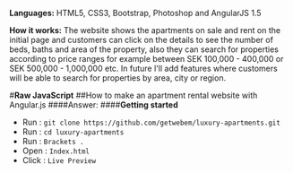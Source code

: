 **Languages:** HTML5, CSS3, Bootstrap, Photoshop and AngularJS 1.5

**How it works:** The website shows the apartments on sale and rent on the initial page and customers can click on the details to see the number of beds, baths and area of the property, also they can search for properties according to price ranges for example between SEK 100,000 - 400,000 or SEK 500,000 - 1,000,000 etc. In future l'll add features where customers will be able to search for properties by area, city or region. 

#**Raw JavaScript**
##How to make an apartment rental website with Angular.js 
####Answer:
####**Getting started**
 - Run  :  `git clone https://github.com/getwebem/luxury-apartments.git`
 - Run  :  `cd luxury-apartments`
 - Run  :  `Brackets .`
 - Open :  `Index.html`
 - Click  :  `Live Preview`  


